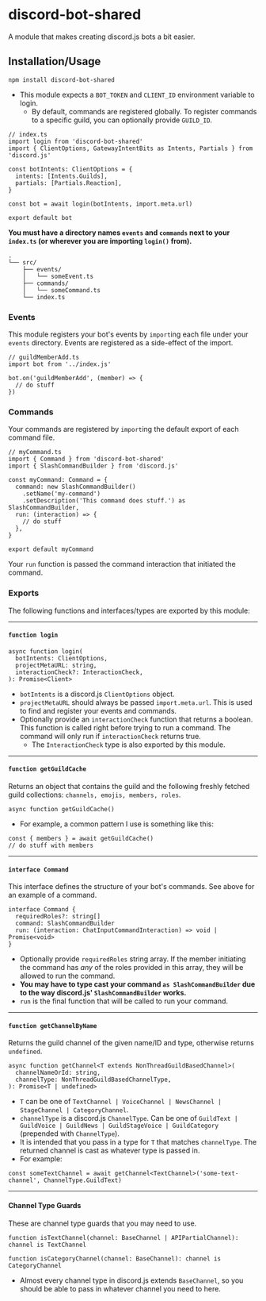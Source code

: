 # discord-bot-shared

A module that makes creating discord.js bots a bit easier.

## Installation/Usage

```
npm install discord-bot-shared
```

- This module expects a `BOT_TOKEN` and `CLIENT_ID` environment variable to login.
  - By default, commands are registered globally. To register commands to a specific guild, you can optionally provide `GUILD_ID`.

```
// index.ts
import login from 'discord-bot-shared'
import { ClientOptions, GatewayIntentBits as Intents, Partials } from 'discord.js'

const botIntents: ClientOptions = {
  intents: [Intents.Guilds],
  partials: [Partials.Reaction],
}

const bot = await login(botIntents, import.meta.url)

export default bot
```

**You must have a directory names `events` and `commands` next to your `index.ts` (or wherever you are importing `login()` from).**

```
.
└── src/
    ├── events/
    │   └── someEvent.ts
    ├── commands/
    │   └── someCommand.ts
    └── index.ts
```

### Events

This module registers your bot's events by `import`ing each file under your `events` directory. Events are registered as a side-effect of the import.

```
// guildMemberAdd.ts
import bot from '../index.js'

bot.on('guildMemberAdd', (member) => {
  // do stuff
})
```

### Commands

Your commands are registered by `import`ing the default export of each command file.

```
// myCommand.ts
import { Command } from 'discord-bot-shared'
import { SlashCommandBuilder } from 'discord.js'

const myCommand: Command = {
  command: new SlashCommandBuilder()
    .setName('my-command')
    .setDescription('This command does stuff.') as SlashCommandBuilder,
  run: (interaction) => {
    // do stuff
  },
}

export default myCommand
```

Your `run` function is passed the command interaction that initiated the command.

### Exports

The following functions and interfaces/types are exported by this module:

---

#### `function login`

```
async function login(
  botIntents: ClientOptions,
  projectMetaURL: string,
  interactionCheck?: InteractionCheck,
): Promise<Client>
```

- `botIntents` is a discord.js `ClientOptions` object.
- `projectMetaURL` should always be passed `import.meta.url`. This is used to find and register your events and commands.
- Optionally provide an `interactionCheck` function that returns a boolean. This function is called right before trying to run a command. The command will only run if `interactionCheck` returns true.
  - The `InteractionCheck` type is also exported by this module.

---

#### `function getGuildCache`

Returns an object that contains the guild and the following freshly fetched guild collections: `channels, emojis, members, roles`.

```
async function getGuildCache()
```

- For example, a common pattern I use is something like this:

```
const { members } = await getGuildCache()
// do stuff with members
```

---

#### `interface Command`

This interface defines the structure of your bot's commands. See above for an example of a command.

```
interface Command {
  requiredRoles?: string[]
  command: SlashCommandBuilder
  run: (interaction: ChatInputCommandInteraction) => void | Promise<void>
}
```

- Optionally provide `requiredRoles` string array. If the member initiating the command has _any_ of the roles provided in this array, they will be allowed to run the command.
- **You may have to type cast your command `as SlashCommandBuilder` due to the way discord.js' `SlashCommandBuilder` works.**
- `run` is the final function that will be called to run your command.

---

#### `function getChannelByName`

Returns the guild channel of the given name/ID and type, otherwise returns `undefined`.

```
async function getChannel<T extends NonThreadGuildBasedChannel>(
  channelNameOrId: string,
  channelType: NonThreadGuildBasedChannelType,
): Promise<T | undefined>
```

- `T` can be one of `TextChannel | VoiceChannel | NewsChannel | StageChannel | CategoryChannel`.
- `channelType` is a discord.js `ChannelType`. Can be one of `GuildText | GuildVoice | GuildNews | GuildStageVoice | GuildCategory` (prepended with `ChannelType`).
- It is intended that you pass in a type for `T` that matches `channelType`. The returned channel is cast as whatever type is passed in.
- For example:

```
const someTextChannel = await getChannel<TextChannel>('some-text-channel', ChannelType.GuildText)
```

---

#### Channel Type Guards

These are channel type guards that you may need to use.

```
function isTextChannel(channel: BaseChannel | APIPartialChannel): channel is TextChannel
```

```
function isCategoryChannel(channel: BaseChannel): channel is CategoryChannel
```

- Almost every channel type in discord.js extends `BaseChannel`, so you should be able to pass in whatever channel you need to here.
